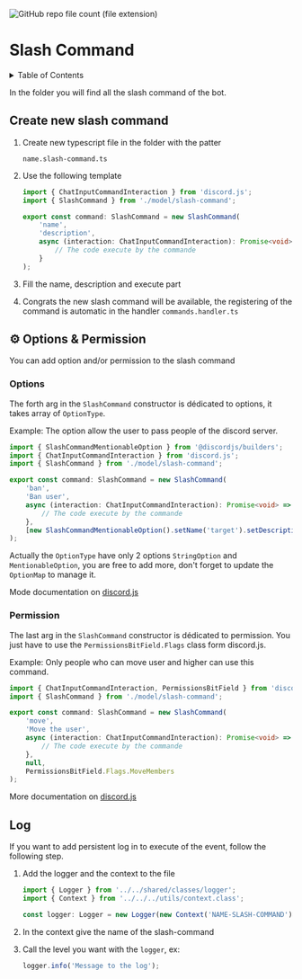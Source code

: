 ![GitHub repo file count (file extension)](https://img.shields.io/github/directory-file-count/Glassait/freePuntosBot/src%2Fmodule%2Ffeature%2Fslash-commands?type=file&extension=ts&style=flat-square&label=Slash%20Command)

# Slash Command

<details>
  <summary>Table of Contents</summary>
  <ol>
    <li>
      <a href="#create-new-slash-command">Create new slash command</a>
    </li>
    <li>
        <a href="#⚙-options--permission">⚙️ Options & Permission</a>
        <ul>
            <li>
                <a href="#options">Options</a>
            </li>
            <li>
                <a href="#permission">Permission</a>
            </li>
        </ul>
    </li>
    <li>
        <a href="#log">Log</a>    
    </li>
  </ol>
</details>

In the folder you will find all the slash command of the bot.

<p id="createNewSlashCommand"></p>

## Create new slash command

1. Create new typescript file in the folder with the patter
    ```text
    name.slash-command.ts
    ```
2. Use the following template

    ```typescript
    import { ChatInputCommandInteraction } from 'discord.js';
    import { SlashCommand } from './model/slash-command';

    export const command: SlashCommand = new SlashCommand(
        'name',
        'description',
        async (interaction: ChatInputCommandInteraction): Promise<void> => {
            // The code execute by the commande
        }
    );
    ```

3. Fill the name, description and execute part
4. Congrats the new slash command will be available, the registering of the command is automatic in the handler `commands.handler.ts`

## ⚙️ Options & Permission

You can add option and/or permission to the slash command

### Options

The forth arg in the `SlashCommand` constructor is dédicated to options, it takes array of `OptionType`.

Example: The option allow the user to pass people of the discord server.

```typescript
import { SlashCommandMentionableOption } from '@discordjs/builders';
import { ChatInputCommandInteraction } from 'discord.js';
import { SlashCommand } from './model/slash-command';

export const command: SlashCommand = new SlashCommand(
    'ban',
    'Ban user',
    async (interaction: ChatInputCommandInteraction): Promise<void> => {
        // The code execute by the commande
    },
    [new SlashCommandMentionableOption().setName('target').setDescription('The user to ban')]
);
```

Actually the `OptionType` have only 2 options `StringOption` and `MentionableOption`, you are free to add more, don't forget to update the `OptionMap` to manage it.

Mode documentation on [discord.js](https://discordjs.guide/slash-commands/advanced-creation.html#adding-options)

### Permission

The last arg in the `SlashCommand` constructor is dédicated to permission. You just have to use the `PermissionsBitField.Flags` class form discord.js.

Example: Only people who can move user and higher can use this command.

```typescript
import { ChatInputCommandInteraction, PermissionsBitField } from 'discord.js';
import { SlashCommand } from './model/slash-command';

export const command: SlashCommand = new SlashCommand(
    'move',
    'Move the user',
    async (interaction: ChatInputCommandInteraction): Promise<void> => {
        // The code execute by the commande
    },
    null,
    PermissionsBitField.Flags.MoveMembers
);
```

More documentation on [discord.js](https://discord.com/developers/docs/topics/permissions#permissions-bitwise-permission-flags)

## Log

If you want to add persistent log in to execute of the event, follow the following step.

1. Add the logger and the context to the file

    ```typescript
    import { Logger } from '../../shared/classes/logger';
    import { Context } from '../../../utils/context.class';

    const logger: Logger = new Logger(new Context('NAME-SLASH-COMMAND'));
    ```

2. In the context give the name of the slash-command
3. Call the level you want with the `logger`, ex:
    ```typescript
    logger.info('Message to the log');
    ```
